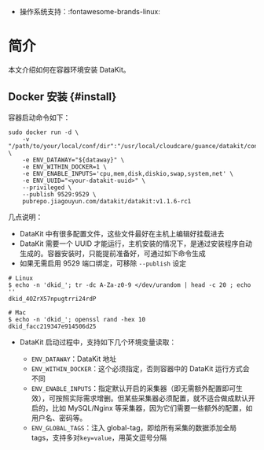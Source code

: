 <!-- This file required to translate to EN. -->

- 操作系统支持：:fontawesome-brands-linux:

# 简介

本文介绍如何在容器环境安装 DataKit。

## Docker 安装 {#install}


容器启动命令如下：

```shell
sudo docker run -d \
	-v "/path/to/your/local/conf/dir":"/usr/local/cloudcare/guance/datakit/conf.d" \
	-e ENV_DATAWAY="${dataway}" \
	-e ENV_WITHIN_DOCKER=1 \
	-e ENV_ENABLE_INPUTS='cpu,mem,disk,diskio,swap,system,net' \
	-e ENV_UUID="<your-datakit-uuid>" \
	--privileged \
	--publish 9529:9529 \
	pubrepo.jiagouyun.com/datakit/datakit:v1.1.6-rc1
```

几点说明：

- DataKit 中有很多配置文件，这些文件最好在主机上编辑好挂载进去
- DataKit 需要一个 UUID 才能运行，主机安装的情况下，是通过安装程序自动生成的。容器安装时，只能提前准备好，可通过如下命令生成
- 如果无需启用 9529 端口绑定，可移除 `--publish` 设定

```shell
# Linux
$ echo -n 'dkid_'; tr -dc A-Za-z0-9 </dev/urandom | head -c 20 ; echo ''
dkid_4OZrX57npugtrri24rdP

# Mac
$ echo -n 'dkid_'; openssl rand -hex 10
dkid_facc219347e914506d25
```

- DataKit 启动过程中，支持如下几个环境变量读取：

	- `ENV_DATAWAY`：DataKit 地址
	- `ENV_WITHIN_DOCKER`：这个必须指定，否则容器中的 DataKit 运行方式会不同
	- `ENV_ENABLE_INPUTS`：指定默认开启的采集器（即无需额外配置即可生效），可按照实际需求增删。但某些采集器必须配置，就不适合做成默认开启的，比如 MySQL/Nginx 等采集器，因为它们需要一些额外的配置，如用户名、密码等。
	- `ENV_GLOBAL_TAGS`：注入 global-tag，即给所有采集的数据添加全局 tags，支持多对`key=value`，用英文逗号分隔
